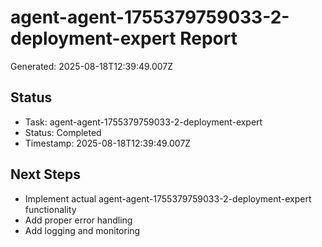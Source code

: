 # agent-agent-1755379759033-2-deployment-expert Report

Generated: 2025-08-18T12:39:49.007Z

## Status
- Task: agent-agent-1755379759033-2-deployment-expert
- Status: Completed
- Timestamp: 2025-08-18T12:39:49.007Z

## Next Steps
- Implement actual agent-agent-1755379759033-2-deployment-expert functionality
- Add proper error handling
- Add logging and monitoring
